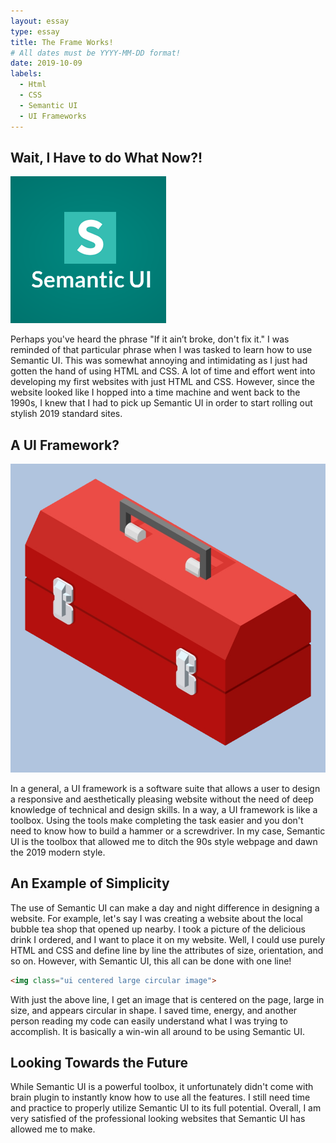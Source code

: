 ```yaml
---
layout: essay
type: essay
title: The Frame Works!
# All dates must be YYYY-MM-DD format!
date: 2019-10-09
labels:
  - Html
  - CSS
  - Semantic UI
  - UI Frameworks
---
```


## Wait, I Have to do What Now?!

<img class="ui small right floated image" src="../images/semantic-logo.png">

Perhaps you've heard the phrase "If it ain’t broke, don't fix it." I was reminded of that particular phrase when I was tasked to learn how to use Semantic UI. This was somewhat annoying and intimidating as I just had gotten the hand of using HTML and CSS. A lot of time and effort went into developing my first websites with just HTML and CSS. However, since the website looked like I hopped into a time machine and went back to the 1990s, I knew that I had to pick up Semantic UI in order to start rolling out stylish 2019 standard sites.

## A UI Framework?

<img class="ui small right floated image" src="../images/toolbox.png">

In a general, a UI framework is a software suite that allows a user to design a responsive and aesthetically pleasing website without the need of deep knowledge of technical and design skills. In a way, a UI framework is like a toolbox. Using the tools make completing the task easier and you don't need to know how to build a hammer or a screwdriver. In my case, Semantic UI is the toolbox that allowed me to ditch the 90s style webpage and dawn the 2019 modern style.

## An Example of Simplicity

The use of Semantic UI can make a day and night difference in designing a website. For example, let's say I was creating a website about the local bubble tea shop that opened up nearby. I took a picture of the delicious drink I ordered, and I want to place it on my website. Well, I could use purely HTML and CSS and define line by line the attributes of size, orientation, and so on. However, with Semantic UI, this all can be done with one line!

```html
<img class="ui centered large circular image">
```

With just the above line, I get an image that is centered on the page, large in size, and appears circular in shape. I saved time, energy, and another person reading my code can easily understand what I was trying to accomplish. It is basically a win-win all around to be using Semantic UI.

## Looking Towards the Future

While Semantic UI is a powerful toolbox, it unfortunately didn't come with brain plugin to instantly know how to use all the features. I still need time and practice to properly utilize Semantic UI to its full potential. Overall, I am very satisfied of the professional looking websites that Semantic UI has allowed me to make.
